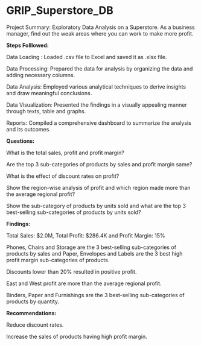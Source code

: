 # GRIP_Superstore_DB

Project Summary: Exploratory Data Analysis on a Superstore. As a business manager, find out the weak areas where you can work to make more profit.

**Steps Folllowed:**

Data Loading : Loaded .csv file to Excel and saved it as .xlsx file.

Data Processing: Prepared the data for analysis by organizing the data and adding necessary columns.

Data Analysis: Employed various analytical techniques to derive insights and draw meaningful conclusions.

Data Visualization: Presented the findings in a visually appealing manner through texts, table and graphs.

Reports: Compiled a comprehensive dashboard to summarize the analysis and its outcomes.

**Questions:**

What is the total sales, profit and profit margin?

Are the top 3 sub-categories of products by sales and profit margin same?

What is the effect of discount rates on profit?

Show the region-wise analysis of profit and which region made more than the average regional profit?

Show the sub-category of products by units sold and what are the top 3 best-selling sub-categories of products by units sold?

**Findings:**

Total Sales: $2.0M, Total Profit: $286.4K and Profit Margin: 15%

Phones, Chairs and Storage are the 3 best-selling sub-categories of products by sales and Paper, Envelopes and Labels are the 3 best high profit margin sub-categories of products.

Discounts lower than 20% resulted in positive profit.

East and West profit are more than the average regional profit.

Binders, Paper and Furnishings are the 3 best-selling sub-categories of products by quantity.

**Recommendations:**

Reduce discount rates.

Increase the sales of products having high profit margin.



